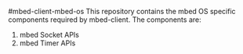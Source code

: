 #mbed-client-mbed-os
This repository contains the mbed OS specific components required by mbed-client.
The components are:
1) mbed Socket APIs
2) mbed Timer APIs
